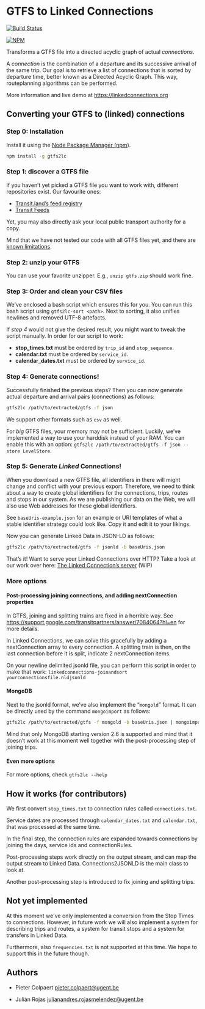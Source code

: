 # GTFS to Linked Connections

[![Build Status](https://travis-ci.org/linkedconnections/gtfs2lc.svg?branch=master)](https://travis-ci.org/linkedconnections/gtfs2lc)

[![NPM](https://nodei.co/npm/gtfs2lc.png)](https://npmjs.org/package/gtfs2lc)

Transforms a GTFS file into a directed acyclic graph of actual _connections_.

A _connection_ is the combination of a departure and its successive arrival of the same trip. 
Our goal is to retrieve a list of connections that is sorted by departure time, better known as a Directed Acyclic Graph. This way, routeplanning algorithms can be performed.

More information and live demo at https://linkedconnections.org

## Converting your GTFS to (linked) connections

### Step 0: Installation

Install it using the [Node Package Manager (npm)](https://www.npmjs.com/get-npm).

```bash
npm install -g gtfs2lc
```

### Step 1: discover a GTFS file

If you haven’t yet picked a GTFS file you want to work with, different repositories exist. Our favourite ones:
 * [Transit.land’s feed registry](http://transit.land/feed-registry/)
 * [Transit Feeds](https://transitfeeds.com/)

Yet, you may also directly ask your local public transport authority for a copy.

Mind that we have not tested our code with all GTFS files yet, and there are [known limitations](#not-yet-implemented).

### Step 2: unzip your GTFS

You can use your favorite unzipper. E.g., `unzip gtfs.zip` should work fine.

### Step 3: Order and clean your CSV files

We’ve enclosed a bash script which ensures this for you. You can run this bash script using `gtfs2lc-sort <path>`. Next to sorting, it also unifies newlines and removed UTF-8 artefacts.

If _step 4_ would not give the desired result, you might want to tweak the script manually. In order for our script to work:
 * __stop_times.txt__ must be ordered by `trip_id` and `stop_sequence`.
 * __calendar.txt__ must be ordered by `service_id`.
 * __calendar_dates.txt__ must be ordered by `service_id`.

### Step 4: Generate connections!

Successfully finished the previous steps? Then you can now generate actual departure and arrival pairs (connections) as follows:

```bash
gtfs2lc /path/to/extracted/gtfs -f json
```

We support other formats such as `csv` as well.

For _big_ GTFS files, your memory may not be sufficient. Luckily, we’ve implemented a way to use your harddisk instead of your RAM. You can enable this with an option: `gtfs2lc /path/to/extracted/gtfs -f json --store LevelStore`.

### Step 5: Generate *Linked* Connections!

When you download a new GTFS file, all identifiers in there will might change and conflict with your previous export. Therefore, we need to think about a way to create global identifiers for the connections, trips, routes and stops in our system. As we are publishing our data on the Web, we will also use Web addresses for these global identifiers.

See `baseUris-example.json` for an example or URI templates of what a stable identifier strategy could look like. Copy it and edit it to your likings.

Now you can generate Linked Data in JSON-LD as follows:

```bash
gtfs2lc /path/to/extracted/gtfs -f jsonld -b baseUris.json
```

That’s it! Want to serve your Linked Connections over HTTP? Take a look at our work over here: [The Linked Connection’s server](https://github.com/julianrojas87/linked-connections-server) (WIP)

### More options

#### Post-processing joining connections, and adding nextConnection properties

In GTFS, joining and splitting trains are fixed in a horrible way. See https://support.google.com/transitpartners/answer/7084064?hl=en for more details.

In Linked Connections, we can solve this gracefully by adding a nextConnection array to every connection. A splitting train is then, on the last connection before it is split, indicate 2 nextConnection items.

On your newline delimited jsonld file, you can perform this script in order to make that work: `linkedconnections-joinandsort yourconnectionsfile.nldjsonld`

#### MongoDB
Next to the jsonld format, we’ve also implement the “`mongold`” format. It can be directly used by the command `mongoimport` as follows:

```bash
gtfs2lc /path/to/extracted/gtfs -f mongold -b baseUris.json | mongoimport -c myconnections
```

Mind that only MongoDB starting version 2.6 is supported and mind that it doesn’t work at this moment well together with the post-processing step of joining trips.

#### Even more options

For more options, check `gtfs2lc --help`

## How it works (for contributors)

We first convert `stop_times.txt` to connection rules called `connections.txt`.

Service dates are processed through `calendar_dates.txt` and `calendar.txt`, that was processed at the same time.

In the final step, the connection rules are expanded towards connections by joining the days, service ids and connectionRules.

Post-processing steps work directly on the output stream, and can map the output stream to Linked Data. Connections2JSONLD is the main class to look at.

Another post-processing step is introduced to fix joining and splitting trips.

## Not yet implemented

At this moment we've only implemented a conversion from the Stop Times to connections. However, in future work we will also implement a system for describing trips and routes, a system for transit stops and a system for transfers in Linked Data.

Furthermore, also `frequencies.txt` is not supported at this time. We hope to support this in the future though.

## Authors

 * Pieter Colpaert <pieter.colpaert@ugent.be>

 * Julián Rojas <julianandres.rojasmelendez@ugent.be>
